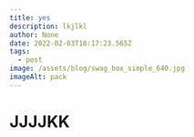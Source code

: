 ```yaml
---
title: yes
description: lkjlkl
author: None
date: 2022-02-03T16:17:23.565Z
tags:
  - post
image: /assets/blog/swag_box_simple_640.jpg
imageAlt: pack
---
```

# JJJJKK